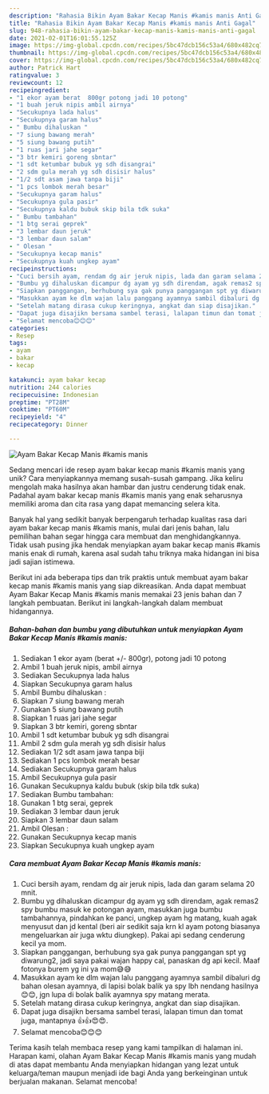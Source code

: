 ```yaml
---
description: "Rahasia Bikin Ayam Bakar Kecap Manis #kamis manis Anti Gagal"
title: "Rahasia Bikin Ayam Bakar Kecap Manis #kamis manis Anti Gagal"
slug: 948-rahasia-bikin-ayam-bakar-kecap-manis-kamis-manis-anti-gagal
date: 2021-02-01T16:01:55.125Z
image: https://img-global.cpcdn.com/recipes/5bc47dcb156c53a4/680x482cq70/ayam-bakar-kecap-manis-kamis-manis-foto-resep-utama.jpg
thumbnail: https://img-global.cpcdn.com/recipes/5bc47dcb156c53a4/680x482cq70/ayam-bakar-kecap-manis-kamis-manis-foto-resep-utama.jpg
cover: https://img-global.cpcdn.com/recipes/5bc47dcb156c53a4/680x482cq70/ayam-bakar-kecap-manis-kamis-manis-foto-resep-utama.jpg
author: Patrick Hart
ratingvalue: 3
reviewcount: 12
recipeingredient:
- "1 ekor ayam berat  800gr potong jadi 10 potong"
- "1 buah jeruk nipis ambil airnya"
- "Secukupnya lada halus"
- "Secukupnya garam halus"
- " Bumbu dihaluskan "
- "7 siung bawang merah"
- "5 siung bawang putih"
- "1 ruas jari jahe segar"
- "3 btr kemiri goreng sbntar"
- "1 sdt ketumbar bubuk yg sdh disangrai"
- "2 sdm gula merah yg sdh disisir halus"
- "1/2 sdt asam jawa tanpa biji"
- "1 pcs lombok merah besar"
- "Secukupnya garam halus"
- "Secukupnya gula pasir"
- "Secukupnya kaldu bubuk skip bila tdk suka"
- " Bumbu tambahan"
- "1 btg serai geprek"
- "3 lembar daun jeruk"
- "3 lembar daun salam"
- " Olesan "
- "Secukupnya kecap manis"
- "Secukupnya kuah ungkep ayam"
recipeinstructions:
- "Cuci bersih ayam, rendam dg air jeruk nipis, lada dan garam selama 20 mnit."
- "Bumbu yg dihaluskan dicampur dg ayam yg sdh direndam, agak remas2 spy bumbu masuk ke potongan ayam, masukkan juga bumbu tambahannya, pindahkan ke panci, ungkep ayam hg matang, kuah agak menyusut dan jd kental (beri air sedikit saja krn kl ayam potong biasanya mengeluarkan air juga wktu diungkep). Pakai api sedang cenderung kecil ya mom."
- "Siapkan panggangan, berhubung sya gak punya panggangan spt yg diwarung2, jadi saya pakai wajan happy cal, panaskan dg api kecil. Maaf fotonya burem yg ini ya mom😅😅"
- "Masukkan ayam ke dlm wajan lalu panggang ayamnya sambil dibaluri dg bahan olesan ayamnya, di lapisi bolak balik ya spy lbh nendang hasilnya😊😊, jgn lupa di bolak balik ayamnya spy matang merata."
- "Setelah matang dirasa cukup keringnya, angkat dan siap disajikan."
- "Dapat juga disajikn bersama sambel terasi, lalapan timun dan tomat juga, mantapnya 👍👍😍😍."
- "Selamat mencoba😊😊😊"
categories:
- Resep
tags:
- ayam
- bakar
- kecap

katakunci: ayam bakar kecap 
nutrition: 244 calories
recipecuisine: Indonesian
preptime: "PT28M"
cooktime: "PT60M"
recipeyield: "4"
recipecategory: Dinner

---
```



![Ayam Bakar Kecap Manis #kamis manis](https://img-global.cpcdn.com/recipes/5bc47dcb156c53a4/680x482cq70/ayam-bakar-kecap-manis-kamis-manis-foto-resep-utama.jpg)

Sedang mencari ide resep ayam bakar kecap manis #kamis manis yang unik? Cara menyiapkannya memang susah-susah gampang. Jika keliru mengolah maka hasilnya akan hambar dan justru cenderung tidak enak. Padahal ayam bakar kecap manis #kamis manis yang enak seharusnya memiliki aroma dan cita rasa yang dapat memancing selera kita.



Banyak hal yang sedikit banyak berpengaruh terhadap kualitas rasa dari ayam bakar kecap manis #kamis manis, mulai dari jenis bahan, lalu pemilihan bahan segar hingga cara membuat dan menghidangkannya. Tidak usah pusing jika hendak menyiapkan ayam bakar kecap manis #kamis manis enak di rumah, karena asal sudah tahu triknya maka hidangan ini bisa jadi sajian istimewa.


Berikut ini ada beberapa tips dan trik praktis untuk membuat ayam bakar kecap manis #kamis manis yang siap dikreasikan. Anda dapat membuat Ayam Bakar Kecap Manis #kamis manis memakai 23 jenis bahan dan 7 langkah pembuatan. Berikut ini langkah-langkah dalam membuat hidangannya.

<!--inarticleads1-->

##### Bahan-bahan dan bumbu yang dibutuhkan untuk menyiapkan Ayam Bakar Kecap Manis #kamis manis:

1. Sediakan 1 ekor ayam (berat +/- 800gr), potong jadi 10 potong
1. Ambil 1 buah jeruk nipis, ambil airnya
1. Sediakan Secukupnya lada halus
1. Siapkan Secukupnya garam halus
1. Ambil  Bumbu dihaluskan :
1. Siapkan 7 siung bawang merah
1. Gunakan 5 siung bawang putih
1. Siapkan 1 ruas jari jahe segar
1. Siapkan 3 btr kemiri, goreng sbntar
1. Ambil 1 sdt ketumbar bubuk yg sdh disangrai
1. Ambil 2 sdm gula merah yg sdh disisir halus
1. Sediakan 1/2 sdt asam jawa tanpa biji
1. Sediakan 1 pcs lombok merah besar
1. Sediakan Secukupnya garam halus
1. Ambil Secukupnya gula pasir
1. Gunakan Secukupnya kaldu bubuk (skip bila tdk suka)
1. Sediakan  Bumbu tambahan:
1. Gunakan 1 btg serai, geprek
1. Sediakan 3 lembar daun jeruk
1. Siapkan 3 lembar daun salam
1. Ambil  Olesan :
1. Gunakan Secukupnya kecap manis
1. Siapkan Secukupnya kuah ungkep ayam




<!--inarticleads2-->

##### Cara membuat Ayam Bakar Kecap Manis #kamis manis:

1. Cuci bersih ayam, rendam dg air jeruk nipis, lada dan garam selama 20 mnit.
1. Bumbu yg dihaluskan dicampur dg ayam yg sdh direndam, agak remas2 spy bumbu masuk ke potongan ayam, masukkan juga bumbu tambahannya, pindahkan ke panci, ungkep ayam hg matang, kuah agak menyusut dan jd kental (beri air sedikit saja krn kl ayam potong biasanya mengeluarkan air juga wktu diungkep). Pakai api sedang cenderung kecil ya mom.
1. Siapkan panggangan, berhubung sya gak punya panggangan spt yg diwarung2, jadi saya pakai wajan happy cal, panaskan dg api kecil. Maaf fotonya burem yg ini ya mom😅😅
1. Masukkan ayam ke dlm wajan lalu panggang ayamnya sambil dibaluri dg bahan olesan ayamnya, di lapisi bolak balik ya spy lbh nendang hasilnya😊😊, jgn lupa di bolak balik ayamnya spy matang merata.
1. Setelah matang dirasa cukup keringnya, angkat dan siap disajikan.
1. Dapat juga disajikn bersama sambel terasi, lalapan timun dan tomat juga, mantapnya 👍👍😍😍.
1. Selamat mencoba😊😊😊




Terima kasih telah membaca resep yang kami tampilkan di halaman ini. Harapan kami, olahan Ayam Bakar Kecap Manis #kamis manis yang mudah di atas dapat membantu Anda menyiapkan hidangan yang lezat untuk keluarga/teman maupun menjadi ide bagi Anda yang berkeinginan untuk berjualan makanan. Selamat mencoba!
